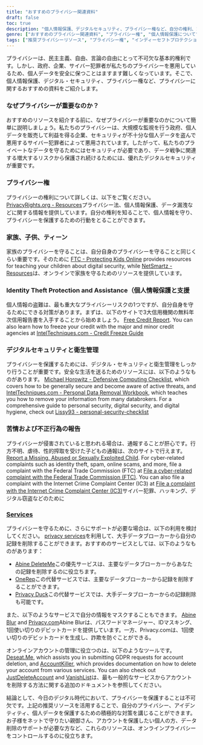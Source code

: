 ```yaml
---
title: "おすすめのプライバシー関連資料"
draft: false
toc: true
description: "個人情報保護、デジタルセキュリティ、プライバシー権など、自分の権利、家族、個人情報を守り、サイバー犯罪や大規模な監視から安全に過ごすためのおすすめのプライバシー情報源を紹介します。"
genre: ["おすすめのプライバシー関連資料", "プライバシー権", "個人情報保護について", "デジタルセキュリティ", "サイバークリミナル", "マス・サーベイランス", "個人情報保護について", "家族のプライバシー", "子どものプライバシー", "ティーンズプライバシー", "デジタルセキュリティハイジーン", "クレジットレポート", "クレジットフリーズ", "ディフェンシブ・コンピューティング・チェックリスト", "個人情報の削除", "フラッドレポート", "プライバシーサービス", "情報マスキング", "アカウントマネジメント", "GDPRに関するお願い", "アカウント削除"]
tags: ["推奨プライバシーリソース", "プライバシー権", "インディーセフトプロテクション", "デジタルセキュリティ", "サイバー犯罪者", "大衆監視", "個人データ", "SimeonOnSecurity（シメオンセキュリティ", "ファミリー", "こどもたち", "ティーンズ", "デジタルセキュリティハイジーン", "信用情報", "クレジットフリーズ", "ディフェンシブ・コンピューティング・チェックリスト", "パーソナルデータ削除", "よわねをはく", "ふせいにん", "プライバシーサービス", "マスキング情報", "アカウント管理", "GDPRに関するお願い", "アカウント削除", "オンラインプライバシー", "データ保護", "サイバーセキュリティ", "プライバシーツール", "アイデンティティプロテクション", "オンラインセーフティー", "個人情報保護"]
---
```


プライバシーは、民主主義、自由、言論の自由にとって不可欠な基本的権利です。しかし、政府、企業、サイバー犯罪者が私たちのプライバシーを悪用しているため、個人データを安全に保つことはますます難しくなっています。そこで、個人情報保護、デジタル・セキュリティ、プライバシー権など、プライバシーに関するおすすめの資料をご紹介します。

### なぜプライバシーが重要なのか？

おすすめのリソースを紹介する前に、なぜプライバシーが重要なのかについて簡単に説明しましょう。私たちのプライバシーは、大規模な監視を行う政府、個人データを販売して利益を得る企業、セキュリティが不十分な個人データを盗んで悪用するサイバー犯罪者によって悪用されています。したがって、私たちのプライベートなデータを守るためにはセキュリティが必要であり、データ戦争に関連する増大するリスクから保護され続けるためには、優れたデジタルセキュリティが重要です。

### プライバシー権

プライバシーの権利について詳しくは、以下をご覧ください。 [PrivacyRights.org - Resources](https://privacyrights.org/resources)プライバシー法、個人情報保護、データ漏洩などに関する情報を提供しています。自分の権利を知ることで、個人情報を守り、プライバシーを保護するための行動をとることができます。

### 家族、子供、ティーン

家族のプライバシーを守ることは、自分自身のプライバシーを守ることと同じくらい重要です。そのために [FTC - Protecting Kids Online](https://www.consumer.ftc.gov/topics/protecting-kids-online) provides resources for teaching your children about digital security, while [NetSmartz - Resources](https://www.missingkids.org/netsmartz/resources)は、オンラインで家族を守るためのリソースを提供しています。

### Identity Theft Protection and Assistance（個人情報保護と支援

個人情報の盗難は、最も重大なプライバシーリスクの1つですが、自分自身を守るためにできる対策があります。まずは、以下のサイトで3大信用機関の無料年次信用報告書を入手することから始めましょう。 [Free Credit Report](https://www.annualcreditreport.com/index.action). You can also learn how to freeze your credit with the major and minor credit agencies at [IntelTechniques.com - Credit Freeze Guide](https://inteltechniques.com/data/workbook.pdf)

### デジタルセキュリティと衛生管理

プライバシーを保護するためには、デジタル・セキュリティと衛生管理をしっかり行うことが重要です。安全な生活を送るためのリソースには、以下のようなものがあります。 [Michael Horowitz - Defensive Computing Checklist](https://defensivecomputingchecklist.com/), which covers how to be generally secure and become aware of active threats, and [IntelTechniques.com - Personal Data Removal Workbook](https://inteltechniques.com/data/workbook.pdf), which teaches you how to remove your information from many databrokers. For a comprehensive guide to personal security, digital security, and digital hygiene, check out [Lissy93 - personal-security-checklist](https://github.com/Lissy93/personal-security-checklist)

### 苦情および不正行為の報告

プライバシーが侵害されていると思われる場合は、通報することが肝心です。行方不明、虐待、性的搾取を受けた子どもの通報は、次のサイトで行えます。 [Report a Missing, Abused or Sexually Exploited Child](http://www.missingkids.com/Report). For cyber-related complaints such as identity theft, spam, online scams, and more, file a complaint with the Federal Trade Commission (FTC) at [File a cyber-related complaint with the Federal Trade Commission (FTC)](https://www.ftccomplaintassistant.gov/#&panel1-1). You can also file a complaint with the Internet Crime Complaint Center (IC3) at [File a complaint with the Internet Crime Complaint Center (IC3)](https://complaint.ic3.gov/default.aspx?)サイバー犯罪、ハッキング、デジタル窃盗などのために

### [Services](https://simeononsecurity.ch/recommendations/services/)

プライバシーを守るために、さらにサポートが必要な場合は、以下の利用を検討してください。 [privacy services](https://simeononsecurity.ch/recommendations/services/)を利用して、大手データブローカーから自分の記録を削除することができます。おすすめのサービスとしては、以下のようなものがあります：

- [Abine DeleteMe](https://joindeleteme.com/refer?coupon=RFR-40867-7DWHR4)この優先サービスは、主要なデータブローカーからあなたの記録を削除するのに役立ちます。
- [OneRep](https://onerep.com)この代替サービスでは、主要なデータブローカーから記録を削除することができます。
- [Privacy Duck](https://www.privacyduck.com/)この代替サービスでは、大手データブローカーからの記録削除も可能です。

また、以下のようなサービスで自分の情報をマスクすることもできます。 [Abine Blur](https://dnt.abine.com/#/ref_register/pC8ZbvQtt) and [Privacy.com](https://privacy.com/join/SU86Y)Abine Blurは、パスワードマネージャー、IDマスキング、1回使い切りのデビットカードを提供しています。一方、Privacy.comは、1回使い切りのデビットカードを生成し、詐欺を防ぐことができる。

オンラインアカウントの管理に役立つのは、以下のようなツールです。 [Deseat.Me](https://app.deseat.me), which assists you in submitting GDPR requests for account deletion, and [AccountKiller](https://www.accountkiller.com/en), which provides documentation on how to delete your account from various services. You can also check out [JustDeleteAccount](https://www.justdeleteaccount.com/) and [VanishList](https://vanishlist.ml/)は、最も一般的なサービスからアカウントを削除する方法に関する追加のドキュメントを参照してください。

結論として、今日のデジタル時代において、プライバシーを保護することは不可欠です。上記の推奨リソースを活用することで、自分のプライバシー、アイデンティティ、個人データを保護するための積極的な対策を講じることができます。お子様をネットで守りたい親御さん、アカウントを保護したい個人の方、データ削除のサポートが必要な方など、これらのリソースは、オンラインプライバシーをコントロールするのに役立ちます。


